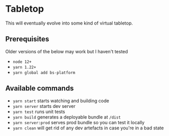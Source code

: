 # Tabletop

This will eventually evolve into some kind of virtual tabletop.

## Prerequisites

Older versions of the below may work but I haven't tested

- `node 12+`
- `yarn 1.22+`
- `yarn global add bs-platform`

## Available commands

- `yarn start` starts watching and building code
- `yarn server` starts dev server
- `yarn test` runs unit tests
- `yarn build` generates a deployable bundle at `/dist`
- `yarn server:prod` serves prod bundle so you can test it locally
- `yarn clean` will get rid of any dev artefacts in case you're in a bad state
